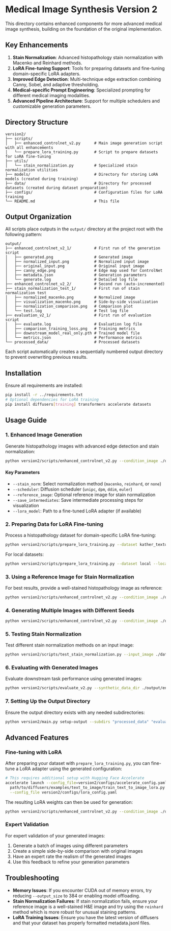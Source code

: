 # Medical Image Synthesis Version 2

This directory contains enhanced components for more advanced medical image synthesis, building on the foundation of the original implementation.

## Key Enhancements

1. **Stain Normalization**: Advanced histopathology stain normalization with Macenko and Reinhard methods.
2. **LoRA Fine-tuning Support**: Tools for preparing datasets and fine-tuning domain-specific LoRA adapters.
3. **Improved Edge Detection**: Multi-technique edge extraction combining Canny, Sobel, and adaptive thresholding.
4. **Medical-specific Prompt Engineering**: Specialized prompting for different medical imaging modalities.
5. **Advanced Pipeline Architecture**: Support for multiple schedulers and customizable generation parameters.

## Directory Structure

```
version2/
├── scripts/
│   ├── enhanced_controlnet_v2.py      # Main image generation script with all enhancements
│   └── prepare_lora_training.py       # Script to prepare datasets for LoRA fine-tuning
├── utils/
│   └── stain_normalization.py         # Specialized stain normalization utilities
├── models/                            # Directory for storing LoRA models (created during training)
├── data/                              # Directory for processed datasets (created during dataset preparation)
├── configs/                           # Configuration files for LoRA training
└── README.md                          # This file
```

## Output Organization

All scripts place outputs in the `output/` directory at the project root with the following pattern:

```
output/
├── enhanced_controlnet_v2_1/          # First run of the generation script
│   ├── generated.png                  # Generated image
│   ├── normalized_input.png           # Normalized input image
│   ├── original_input.png             # Original input image 
│   ├── canny_edge.png                 # Edge map used for ControlNet
│   ├── metadata.json                  # Generation parameters
│   └── generate.log                   # Detailed log file
├── enhanced_controlnet_v2_2/          # Second run (auto-incremented)
├── stain_normalization_test_1/        # First run of stain normalization test
│   ├── normalized_macenko.png         # Normalized image
│   ├── visualization_macenko.png      # Side-by-side visualization
│   ├── normalization_comparison.png   # Comparison plot
│   └── test.log                       # Test log file
├── evaluation_v2_1/                   # First run of evaluation script
│   ├── evaluate.log                   # Evaluation log file
│   ├── comparison_training_loss.png   # Training metrics
│   ├── downstream_model_real_only.pth # Trained model file
│   └── metrics.json                   # Performance metrics
└── processed_data/                    # Processed datasets
```

Each script automatically creates a sequentially numbered output directory to prevent overwriting previous results.

## Installation

Ensure all requirements are installed:

```bash
pip install -r ../requirements.txt
# Optional dependencies for LoRA training
pip install diffusers[training] transformers accelerate datasets
```

## Usage Guide

### 1. Enhanced Image Generation

Generate histopathology images with advanced edge detection and stain normalization:

```bash
python version2/scripts/enhanced_controlnet_v2.py --condition_image ./data/pathmnist_samples/sample_0000.png --stain_norm macenko --controlnet_conditioning_scale 1.0
```

#### Key Parameters

- `--stain_norm`: Select normalization method (`macenko`, `reinhard`, or `none`)
- `--scheduler`: Diffusion scheduler (`unipc`, `dpm`, `ddim`, `euler`) 
- `--reference_image`: Optional reference image for stain normalization
- `--save_intermediates`: Save intermediate processing steps for visualization
- `--lora_model`: Path to a fine-tuned LoRA adapter (if available)

### 2. Preparing Data for LoRA Fine-tuning

Process a histopathology dataset for domain-specific LoRA fine-tuning:

```bash
python version2/scripts/prepare_lora_training.py --dataset kather_texture --stain_norm macenko
```

For local datasets:

```bash
python version2/scripts/prepare_lora_training.py --dataset local --local_dataset_path ./my_histopathology_dataset --stain_norm macenko
```

### 3. Using a Reference Image for Stain Normalization

For best results, provide a well-stained histopathology image as reference:

```bash
python version2/scripts/enhanced_controlnet_v2.py --condition_image ./data/pathmnist_samples/sample_0000.png --reference_image ./path/to/reference_he_image.png --stain_norm macenko
```

### 4. Generating Multiple Images with Different Seeds

```bash
python version2/scripts/enhanced_controlnet_v2.py --condition_image ./data/pathmnist_samples/sample_0000.png --num_images 4 --seed 42
```

### 5. Testing Stain Normalization

Test different stain normalization methods on an input image:

```bash
python version2/scripts/test_stain_normalization.py --input_image ./data/pathmnist_samples/sample_0000.png --method macenko --save_visualization
```

### 6. Evaluating with Generated Images

Evaluate downstream task performance using generated images:

```bash
python version2/scripts/evaluate_v2.py --synthetic_data_dir ./output/enhanced_controlnet_v2_1 --task classification
```

### 7. Setting Up the Output Directory

Ensure the output directory exists with any needed subdirectories:

```bash
python version2/main.py setup-output --subdirs "processed_data" "evaluation_results"
```

## Advanced Features

### Fine-tuning with LoRA

After preparing your dataset with `prepare_lora_training.py`, you can fine-tune a LoRA adapter using the generated configuration:

```bash
# This requires additional setup with Hugging Face Accelerate
accelerate launch --config_file=version2/configs/accelerate_config.yaml \
  path/to/diffusers/examples/text_to_image/train_text_to_image_lora.py \
  --config_file version2/configs/lora_config.yaml
```

The resulting LoRA weights can then be used for generation:

```bash
python version2/scripts/enhanced_controlnet_v2.py --condition_image ./data/pathmnist_samples/sample_0000.png --lora_model version2/models/lora_histopathology/pytorch_lora_weights.safetensors --lora_scale 0.8
```

### Expert Validation

For expert validation of your generated images:
1. Generate a batch of images using different parameters
2. Create a simple side-by-side comparison with original images
3. Have an expert rate the realism of the generated images
4. Use this feedback to refine your generation parameters

## Troubleshooting

- **Memory Issues**: If you encounter CUDA out of memory errors, try reducing `--output_size` to 384 or enabling model offloading.
- **Stain Normalization Failures**: If stain normalization fails, ensure your reference image is a well-stained H&E image and try using the `reinhard` method which is more robust for unusual staining patterns.
- **LoRA Training Issues**: Ensure you have the latest version of diffusers and that your dataset has properly formatted metadata.jsonl files. 